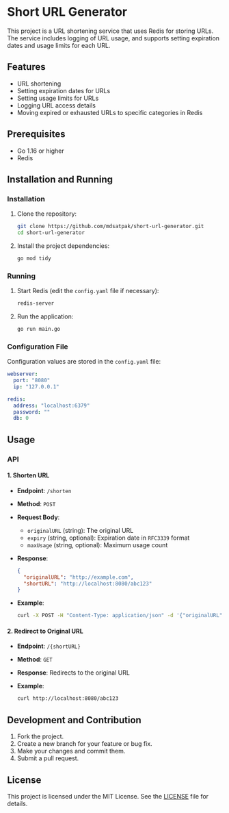 
# Short URL Generator

This project is a URL shortening service that uses Redis for storing URLs. The service includes logging of URL usage, and supports setting expiration dates and usage limits for each URL.

## Features

- URL shortening
- Setting expiration dates for URLs
- Setting usage limits for URLs
- Logging URL access details
- Moving expired or exhausted URLs to specific categories in Redis

## Prerequisites

- Go 1.16 or higher
- Redis

## Installation and Running

### Installation

1. Clone the repository:

    ```sh
    git clone https://github.com/mdsatpak/short-url-generator.git
    cd short-url-generator
    ```

2. Install the project dependencies:

    ```sh
    go mod tidy
    ```

### Running

1. Start Redis (edit the `config.yaml` file if necessary):

    ```sh
    redis-server
    ```

2. Run the application:

    ```sh
    go run main.go
    ```

### Configuration File

Configuration values are stored in the `config.yaml` file:

```yaml
webserver:
  port: "8080"
  ip: "127.0.0.1"

redis:
  address: "localhost:6379"
  password: ""
  db: 0
```

## Usage

### API

#### 1. Shorten URL

- **Endpoint**: `/shorten`
- **Method**: `POST`
- **Request Body**:

  - `originalURL` (string): The original URL
  - `expiry` (string, optional): Expiration date in `RFC3339` format
  - `maxUsage` (string, optional): Maximum usage count
- **Response**:

  ```json
  {
    "originalURL": "http://example.com",
    "shortURL": "http://localhost:8080/abc123"
  }
  ```
- **Example**:

  ```sh
  curl -X POST -H "Content-Type: application/json" -d '{"originalURL":"http://example.com", "expiry":"2024-12-31T23:59:59Z", "maxUsage":"10"}' http://localhost:8080/shorten
  ```

#### 2. Redirect to Original URL

- **Endpoint**: `/{shortURL}`
- **Method**: `GET`
- **Response**: Redirects to the original URL
- **Example**:

  ```sh
  curl http://localhost:8080/abc123
  ```

## Development and Contribution

1. Fork the project.
2. Create a new branch for your feature or bug fix.
3. Make your changes and commit them.
4. Submit a pull request.

## License

This project is licensed under the MIT License. See the [LICENSE](LICENSE) file for details.
